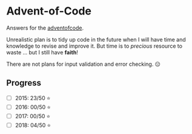 # Advent-of-Code

Answers for the [adventofcode](https://adventofcode.com).

Unrealistic plan is to tidy up code in the future when I will have time and knowledge to revise and improve it.
But time is to *precious* resource to waste ... but I still have **faith**!

There are not plans for input validation and error checking. :expressionless:

## Progress

- [ ] 2015: 23/50 :star: 
- [ ] 2016: 00/50 :star: 
- [ ] 2017: 00/50 :star: 
- [ ] 2018: 04/50 :star:
